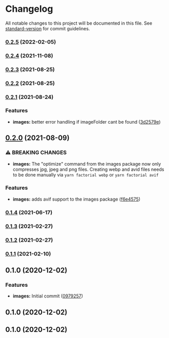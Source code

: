 # Changelog

All notable changes to this project will be documented in this file. See [standard-version](https://github.com/conventional-changelog/standard-version) for commit guidelines.

### [0.2.5](https://github.com/factorial-io/fstack/compare/image/v0.2.4...image/v0.2.5) (2022-02-05)

### [0.2.4](https://github.com/factorial-io/fstack/compare/image/v0.2.3...image/v0.2.4) (2021-11-08)

### [0.2.3](https://github.com/factorial-io/fstack/compare/image/v0.2.2...image/v0.2.3) (2021-08-25)

### [0.2.2](https://github.com/factorial-io/fstack/compare/image/v0.2.1...image/v0.2.2) (2021-08-25)

### [0.2.1](https://github.com/factorial-io/fstack/compare/image/v0.2.0...image/v0.2.1) (2021-08-24)


### Features

* **images:** better error handling if imageFolder cant be found ([3d2579e](https://github.com/factorial-io/fstack/commit/3d2579e1bc812374cbf5746c78ea5d552586a620))

## [0.2.0](https://github.com/factorial-io/fstack/compare/image/v0.1.4...image/v0.2.0) (2021-08-09)


### ⚠ BREAKING CHANGES

* **images:** The "optimize" command from the images package now only compresses jpg, jpeg and png files. Creating webp and avid files needs to be done manually via `yarn factorial webp` or `yarn factorial avif`

### Features

* **images:** adds avif support to the images package ([f6e4575](https://github.com/factorial-io/fstack/commit/f6e4575be593bf454666b07f3ede2385b30f0e54))

### [0.1.4](https://github.com/factorial-io/fstack/compare/image/v0.1.3...image/v0.1.4) (2021-06-17)

### [0.1.3](https://github.com/factorial-io/fstack/compare/image/v0.1.2...image/v0.1.3) (2021-02-27)

### [0.1.2](https://github.com/factorial-io/fstack/compare/image/v0.1.0...image/v0.1.2) (2021-02-27)

### [0.1.1](https://github.com/factorial-io/fstack/compare/image/v0.1.0...image/v0.1.1) (2021-02-10)

## 0.1.0 (2020-12-02)


### Features

* **images:** Initial commit ([0979257](https://github.com/factorial-io/fstack/commit/09792570dc302d4470420eb347c55faf0e1b2db0))

## 0.1.0 (2020-12-02)

## 0.1.0 (2020-12-02)
